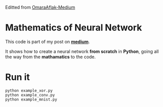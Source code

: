 Editted from [OmaraAflak-Medium](https://github.com/OmarAflak/Medium-Python-Neural-Network)

# Mathematics of Neural Network

This code is part of my post on **[medium](https://medium.com/@omaraflak/math-neural-network-from-scratch-in-python-d6da9f29ce65)**.

It shows how to create a neural network **from scratch** in **Python**, going all the way from the **mathamatics** to the code.

# Run it

```shell
python example_xor.py
python example_conv.py
python example_mnist.py
```
